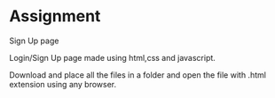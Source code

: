 # Assignment
Sign Up page

Login/Sign Up page made using html,css and javascript.

Download and place all the files in a folder and open the file with .html extension using any browser.
